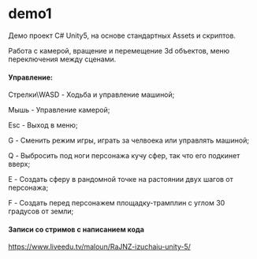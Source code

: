 # demo1
Демо проект C# Unity5, на основе стандартных Assets и скриптов.

Работа с камерой, вращение и перемещение 3d объектов, меню переключения между сценами.


#### Управление:

Cтрелки\WASD - Ходьба и управление машиной;

Мышь - Управление камерой;

Esc - Выход в меню; 

G - Сменить режим игры, играть за челвоека или управлять машиной;

Q - Выбросить под ноги персонажа кучу сфер, так что его подкинет вверх;

E - Создать сферу в рандомной точке на растоянии двух шагов от персонажа;

F - Создать перед персонажем площадку-трамплин с углом 30 градусов от земли;

#### Записи со стримов c написанием кода
https://www.liveedu.tv/maloun/RaJNZ-izuchaiu-unity-5/
